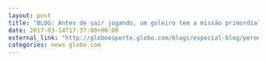 ```yaml
---
layout: post
title: "BLOG: Antes de sair jogando, um goleiro tem a missão primordial de evitar gols"
date: 2017-03-14T17:37:00+00:00
external_link: "http://globoesporte.globo.com/blogs/especial-blog/peron-na-arquibancada/post/antes-de-sair-jogando-bem-um-goleiro-tem-missao-primordial-de-evitar-gols.html"
categories: news globo.com
---
```

